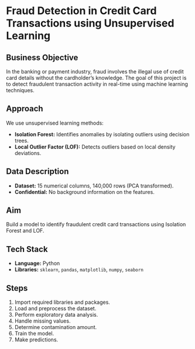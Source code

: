 # Fraud Detection in Credit Card Transactions using Unsupervised Learning

## Business Objective

In the banking or payment industry, fraud involves the illegal use of credit card details without the cardholder’s knowledge. The goal of this project is to detect fraudulent transaction activity in real-time using machine learning techniques.

## Approach

We use unsupervised learning methods:

- **Isolation Forest:** Identifies anomalies by isolating outliers using decision trees.
- **Local Outlier Factor (LOF):** Detects outliers based on local density deviations.

## Data Description

- **Dataset:** 15 numerical columns, 140,000 rows (PCA transformed).
- **Confidential:** No background information on the features.

## Aim

Build a model to identify fraudulent credit card transactions using Isolation Forest and LOF.

## Tech Stack

- **Language:** Python
- **Libraries:** `sklearn`, `pandas`, `matplotlib`, `numpy`, `seaborn`

## Steps

1. Import required libraries and packages.
2. Load and preprocess the dataset.
3. Perform exploratory data analysis.
4. Handle missing values.
5. Determine contamination amount.
6. Train the model.
7. Make predictions.
